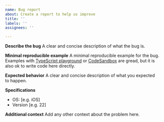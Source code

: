 ```yaml
---
name: Bug report
about: Create a report to help us improve
title: ''
labels: ''
assignees: ''

---
```


**Describe the bug**
A clear and concise description of what the bug is.

**Minimal reproducible example**
A minimal reproducible example for the bug. Examples with [TypeScript playground](https://www.typescriptlang.org/play?#code/JYWwDg9gTgLgBAbwL5wGZQiOByGBPMAU2hAFoBnGKYAYxlPyOwCgg) or [CodeSandbox](https://codesandbox.io/) are gread, but it is also ok to write code here directly.

**Expected behavior**
A clear and concise description of what you expected to happen.

**Specifications**
 - OS: [e.g. iOS]
 - Version [e.g. 22]

**Additional context**
Add any other context about the problem here.
